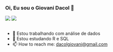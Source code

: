 ### Oi, Eu sou o Giovani Dacol 👋

<div> 
  <a href="https://www.linkedin.com/in/giovani-da-col-b78193177/" target="_blank"><img src="https://img.shields.io/badge/-LinkedIn-%230077B5?style=for-the-badge&logo=linkedin&logoColor=white" target="_blank"></a> 
  <a href="https://instagram.com/giovanidacol" target="_blank"><img src="https://img.shields.io/badge/-Instagram-%23E4405F?style=for-the-badge&logo=instagram&logoColor=white" target="_blank"></a>
</div>

##

- 🔭 Estou trabalhando com análise de dados
- 🌱 Estou estudando R e SQL
- 📫 How to reach me: dacolgiovani@gmail.com

